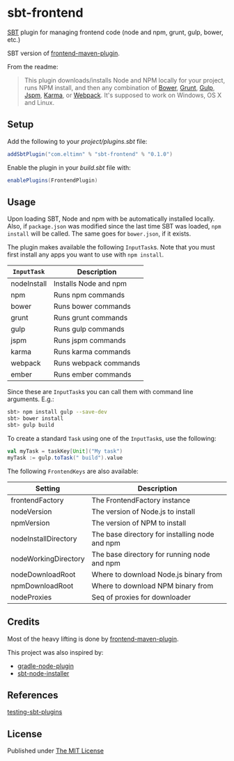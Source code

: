 sbt-frontend
============

[SBT](http://www.scala-sbt.org/) plugin for managing frontend code (node and npm, grunt, gulp, bower, etc.)

SBT version of [frontend-maven-plugin](https://github.com/eirslett/frontend-maven-plugin).

From the readme:

> This plugin downloads/installs Node and NPM locally for your project, runs NPM install, and then any combination of [Bower](http://bower.io/), [Grunt](http://gruntjs.com/), [Gulp](http://gulpjs.com/), [Jspm](http://jspm.io), [Karma](http://karma-runner.github.io/), or [Webpack](http://webpack.github.io/).
> It's supposed to work on Windows, OS X and Linux.

Setup
-----

Add the following to your _project/plugins.sbt_ file:

```scala
addSbtPlugin("com.eltimn" % "sbt-frontend" % "0.1.0")
```

Enable the plugin in your _build.sbt_ file with:

```scala
enablePlugins(FrontendPlugin)
```

Usage
-----

Upon loading SBT, Node and npm with be automatically installed locally. Also, if `package.json` was modified since the last time SBT was loaded, `npm install` will be called. The same goes for `bower.json`, if it exists.

The plugin makes available the following `InputTask`s. Note that you must first install any apps you want to use with `npm install`.

| `InputTask`   | Description   |
| ------------- | ------------- |
| nodeInstall   | Installs Node and npm |
| npm           | Runs npm commands |
| bower         | Runs bower commands |
| grunt         | Runs grunt commands |
| gulp          | Runs gulp commands |
| jspm          | Runs jspm commands |
| karma         | Runs karma commands |
| webpack       | Runs webpack commands |
| ember         | Runs ember commands |

Since these are `InputTask`s you can call them with command line arguments. E.g.:

```bash
sbt> npm install gulp --save-dev
sbt> bower install
sbt> gulp build
```

To create a standard `Task` using one of the `InputTask`s, use the following:

```scala
val myTask = taskKey[Unit]("My task")
myTask := gulp.toTask(" build").value
```

The following `FrontendKeys` are also available:

| Setting              | Description   |
| -------------------- | ------------- |
| frontendFactory      | The FrontendFactory instance |
| nodeVersion          | The version of Node.js to install |
| npmVersion           | The version of NPM to install |
| nodeInstallDirectory | The base directory for installing node and npm |
| nodeWorkingDirectory | The base directory for running node and npm |
| nodeDownloadRoot     | Where to download Node.js binary from |
| npmDownloadRoot      | Where to download NPM binary from |
| nodeProxies          | Seq of proxies for downloader |

Credits
-------

Most of the heavy lifting is done by [frontend-maven-plugin](https://github.com/eirslett/frontend-maven-plugin).

This project was also inspired by:

* [gradle-node-plugin](https://github.com/srs/gradle-node-plugin)
* [sbt-node-installer](https://github.com/backtick/sbt-node-installer)

References
----------
[testing-sbt-plugins](http://eed3si9n.com/testing-sbt-plugins)

License
-------

Published under [The MIT License]("https://opensource.org/licenses/MIT")
